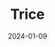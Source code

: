 ---  
layout: startup_page  
title: "Trice"  
id: "trice.co"  
permalink: "/tricetrice.co01092024/"  
website: "https://www.trice.co/"  
funding_round: "Seed"  
funding_amount: ""  
investors: "Diagram Ventures, Royal Bank of Canada (RBC), JAM FINTOP"  
about: "Trice is a cloud-native API-first platform providing direct connectivity for real-time bank payments. It offers a modern payments gateway independent of traditional core banking systems, enabling seamless integration of Request-for-Pay (RfP) functionality for various use cases such as A2A transfers and payouts."  
markets: "Fintech, Payments, RTP, FedNow, payouts, and disbursements"  
hq: "Austin, Texas, United States"  
founded_year: "2022"  
linkedin: "https://www.linkedin.com/company/tricepay"  
twitter: ""  
instagram: ""  
facebook: ""  
crunchbase: "https://www.crunchbase.com/organization/trice-d5ce"  
pitchbook: "https://pitchbook.com/profiles/company/55090-54"  

date_display: "09-Jan-2024"  
date: "2024-01-09"

# SEO Optimization  
meta_title: "Trice - Seed"  
meta_description: "Trice, Trice is a cloud-native API-first platform providing direct connectivity for real-time bank payments. It offers a modern payments gateway independent ..."  
meta_keywords: "Trice, Fintech, Payments, RTP, FedNow, payouts, and disbursements, Seed funding"  
canonical_url: "https://startup.projectstartups.com/tricetrice.co01092024/"  
---